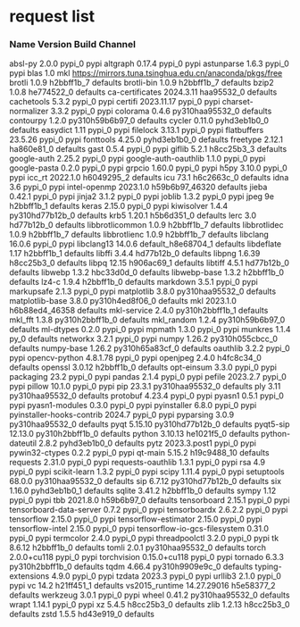 # request list

### Name                    Version                   Build  Channel

absl-py                   2.0.0                    pypi_0    pypi
altgraph                  0.17.4                   pypi_0    pypi
astunparse                1.6.3                    pypi_0    pypi
blas                      1.0                         mkl    https://mirrors.tuna.tsinghua.edu.cn/anaconda/pkgs/free
brotli                    1.0.9                h2bbff1b_7    defaults
brotli-bin                1.0.9                h2bbff1b_7    defaults
bzip2                     1.0.8                he774522_0    defaults
ca-certificates           2024.3.11            haa95532_0    defaults
cachetools                5.3.2                    pypi_0    pypi
certifi                   2023.11.17               pypi_0    pypi
charset-normalizer        3.3.2                    pypi_0    pypi
colorama                  0.4.6           py310haa95532_0    defaults
contourpy                 1.2.0           py310h59b6b97_0    defaults
cycler                    0.11.0             pyhd3eb1b0_0    defaults
easydict                  1.11                     pypi_0    pypi
filelock                  3.13.1                   pypi_0    pypi
flatbuffers               23.5.26                  pypi_0    pypi
fonttools                 4.25.0             pyhd3eb1b0_0    defaults
freetype                  2.12.1               ha860e81_0    defaults
gast                      0.5.4                    pypi_0    pypi
giflib                    5.2.1                h8cc25b3_3    defaults
google-auth               2.25.2                   pypi_0    pypi
google-auth-oauthlib      1.1.0                    pypi_0    pypi
google-pasta              0.2.0                    pypi_0    pypi
grpcio                    1.60.0                   pypi_0    pypi
h5py                      3.10.0                   pypi_0    pypi
icc_rt                    2022.1.0             h6049295_2    defaults
icu                       73.1                 h6c2663c_0    defaults
idna                      3.6                      pypi_0    pypi
intel-openmp              2023.1.0         h59b6b97_46320    defaults
jieba                     0.42.1                   pypi_0    pypi
jinja2                    3.1.2                    pypi_0    pypi
joblib                    1.3.2                    pypi_0    pypi
jpeg                      9e                   h2bbff1b_1    defaults
keras                     2.15.0                   pypi_0    pypi
kiwisolver                1.4.4           py310hd77b12b_0    defaults
krb5                      1.20.1               h5b6d351_0    defaults
lerc                      3.0                  hd77b12b_0    defaults
libbrotlicommon           1.0.9                h2bbff1b_7    defaults
libbrotlidec              1.0.9                h2bbff1b_7    defaults
libbrotlienc              1.0.9                h2bbff1b_7    defaults
libclang                  16.0.6                   pypi_0    pypi
libclang13                14.0.6          default_h8e68704_1    defaults
libdeflate                1.17                 h2bbff1b_1    defaults
libffi                    3.4.4                hd77b12b_0    defaults
libpng                    1.6.39               h8cc25b3_0    defaults
libpq                     12.15                h906ac69_1    defaults
libtiff                   4.5.1                hd77b12b_0    defaults
libwebp                   1.3.2                hbc33d0d_0    defaults
libwebp-base              1.3.2                h2bbff1b_0    defaults
lz4-c                     1.9.4                h2bbff1b_0    defaults
markdown                  3.5.1                    pypi_0    pypi
markupsafe                2.1.3                    pypi_0    pypi
matplotlib                3.8.0           py310haa95532_0    defaults
matplotlib-base           3.8.0           py310h4ed8f06_0    defaults
mkl                       2023.1.0         h6b88ed4_46358    defaults
mkl-service               2.4.0           py310h2bbff1b_1    defaults
mkl_fft                   1.3.8           py310h2bbff1b_0    defaults
mkl_random                1.2.4           py310h59b6b97_0    defaults
ml-dtypes                 0.2.0                    pypi_0    pypi
mpmath                    1.3.0                    pypi_0    pypi
munkres                   1.1.4                      py_0    defaults
networkx                  3.2.1                    pypi_0    pypi
numpy                     1.26.2          py310h055cbcc_0    defaults
numpy-base                1.26.2          py310h65a83cf_0    defaults
oauthlib                  3.2.2                    pypi_0    pypi
opencv-python             4.8.1.78                 pypi_0    pypi
openjpeg                  2.4.0                h4fc8c34_0    defaults
openssl                   3.0.12               h2bbff1b_0    defaults
opt-einsum                3.3.0                    pypi_0    pypi
packaging                 23.2                     pypi_0    pypi
pandas                    2.1.4                    pypi_0    pypi
pefile                    2023.2.7                 pypi_0    pypi
pillow                    10.1.0                   pypi_0    pypi
pip                       23.3.1          py310haa95532_0    defaults
ply                       3.11            py310haa95532_0    defaults
protobuf                  4.23.4                   pypi_0    pypi
pyasn1                    0.5.1                    pypi_0    pypi
pyasn1-modules            0.3.0                    pypi_0    pypi
pyinstaller               6.8.0                    pypi_0    pypi
pyinstaller-hooks-contrib 2024.7                   pypi_0    pypi
pyparsing                 3.0.9           py310haa95532_0    defaults
pyqt                      5.15.10         py310hd77b12b_0    defaults
pyqt5-sip                 12.13.0         py310h2bbff1b_0    defaults
python                    3.10.13              he1021f5_0    defaults
python-dateutil           2.8.2              pyhd3eb1b0_0    defaults
pytz                      2023.3.post1             pypi_0    pypi
pywin32-ctypes            0.2.2                    pypi_0    pypi
qt-main                   5.15.2              h19c9488_10    defaults
requests                  2.31.0                   pypi_0    pypi
requests-oauthlib         1.3.1                    pypi_0    pypi
rsa                       4.9                      pypi_0    pypi
scikit-learn              1.3.2                    pypi_0    pypi
scipy                     1.11.4                   pypi_0    pypi
setuptools                68.0.0          py310haa95532_0    defaults
sip                       6.7.12          py310hd77b12b_0    defaults
six                       1.16.0             pyhd3eb1b0_1    defaults
sqlite                    3.41.2               h2bbff1b_0    defaults
sympy                     1.12                     pypi_0    pypi
tbb                       2021.8.0             h59b6b97_0    defaults
tensorboard               2.15.1                   pypi_0    pypi
tensorboard-data-server   0.7.2                    pypi_0    pypi
tensorboardx              2.6.2.2                  pypi_0    pypi
tensorflow                2.15.0                   pypi_0    pypi
tensorflow-estimator      2.15.0                   pypi_0    pypi
tensorflow-intel          2.15.0                   pypi_0    pypi
tensorflow-io-gcs-filesystem 0.31.0                   pypi_0    pypi
termcolor                 2.4.0                    pypi_0    pypi
threadpoolctl             3.2.0                    pypi_0    pypi
tk                        8.6.12               h2bbff1b_0    defaults
tomli                     2.0.1           py310haa95532_0    defaults
torch                     2.0.0+cu118              pypi_0    pypi
torchvision               0.15.0+cu118             pypi_0    pypi
tornado                   6.3.3           py310h2bbff1b_0    defaults
tqdm                      4.66.4          py310h9909e9c_0    defaults
typing-extensions         4.9.0                    pypi_0    pypi
tzdata                    2023.3                   pypi_0    pypi
urllib3                   2.1.0                    pypi_0    pypi
vc                        14.2                 h21ff451_1    defaults
vs2015_runtime            14.27.29016          h5e58377_2    defaults
werkzeug                  3.0.1                    pypi_0    pypi
wheel                     0.41.2          py310haa95532_0    defaults
wrapt                     1.14.1                   pypi_0    pypi
xz                        5.4.5                h8cc25b3_0    defaults
zlib                      1.2.13               h8cc25b3_0    defaults
zstd                      1.5.5                hd43e919_0    defaults
